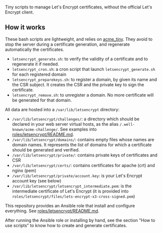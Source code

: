 Tiny scripts to manage Let's Encrypt certificates, without the official Let's Encrypt client.


How it works
------------

These bash scripts are lightweight, and relies on [acme_tiny](https://github.com/diafygi/acme-tiny).
They avoid to stop the server during a certificate generation, and regenerate
automatically the certificates.

- `letsencrypt_generate.sh`: to verify the validity of a certificate and to regenerate it if needed.
- `letsencrypt_cron.sh`: a cron script that launch `letsencrypt_generate.sh` for each registered domain
- `letsencrypt_preparekeys.sh`: to register a domain, by given its name and the CSR subject.
   It creates the CSR and the private key to sign the certificate.
- `letsencrypt_remove.sh`: to unregister a domain. No more certificate will be
   generated for that domain.

All data are hosted into a `/var/lib/letsencrypt` directory:

- `/var/lib/letsencrypt/challenges/`: a directory which should be declared in your
   web server virtual hosts, as the alias `/.well-known/acme-challenge/`. See
   examples into [roles/letsencrypt/README.md](roles/letsencrypt/README.md).
- `/var/lib/letsencrypt/domains/`: contains empty files whose names are domain names. 
   It represents the list of domains for which a certificate should be generated and verified. 
- `/var/lib/letsencrypt/private/`: contains private keys of certificates and CSR
- `/var/lib/letsencrypt/certs/`: contains certificates for apache (crt) and nginx (pem)
- `/var/lib/letsencrypt/private/account.key`: is your Let's Encrypt account key (see below)
- `/var/lib/letsencrypt/letsencrypt_intermediate.pem`: is the intermediate 
   certificate of Let's Encrypt (it is provided into `roles/letsencrypt/files/lets-encrypt-x3-cross-signed.pem`)


This repository provides an Ansible role that install and configure
everything. See [roles/letsencrypt/README.md](roles/letsencrypt/README.md).

After running the Ansible role or installing by hand, see the section 
"How to use scripts" to know how to create and generate certificates.
